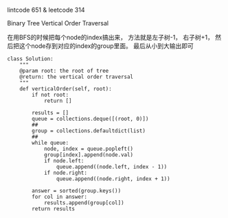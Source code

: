 lintcode 651 & leetcode 314

Binary Tree Vertical Order Traversal

在用BFS的时候把每个node的index搞出来， 方法就是左子树-1， 右子树+1， 然后把这个node存到对应的index的group里面。 最后从小到大输出即可

```
class Solution:
    """
    @param root: the root of tree
    @return: the vertical order traversal
    """
    def verticalOrder(self, root):
        if not root:
            return []

        results = []
        queue = collections.deque([(root, 0)])
        ##
        group = collections.defaultdict(list)
        ##
        while queue:
            node, index = queue.popleft()
            group[index].append(node.val) 
            if node.left:
                queue.append((node.left, index - 1))
            if node.right:
                queue.append((node.right, index + 1))

        answer = sorted(group.keys())
        for col in answer:
            results.append(group[col])
        return results
```
